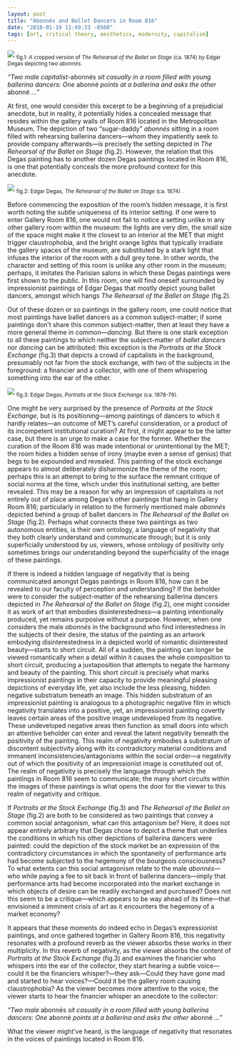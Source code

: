 ```yaml
---
layout: post
title: "Abonnés and Ballet Dancers in Room 816"
date: "2018-01-19 11:49:33 -0500"
tags: [art, critical theory, aesthetics, modernity, capitalism]
---
```


![](/images/degas-1.jpg)
<sub> fig.1: A cropped version of _The Rehearsal of the Ballet on Stage_ (ca. 1874) by Edgar Degas depicting two _abonnés_.</sub>

_“Two male capitalist_-abonnés _sit casually in a room filled with young ballerina dancers: One_ abonné _points at a ballerina and asks the other_ abonné _...”_

At first, one would consider this excerpt to be a beginning of a prejudicial anecdote, but in reality, it potentially hides a concealed message that resides within the gallery walls of Room 816 located in the Metropolitan Museum. The depiction of two “sugar-daddy” _abonnés_ sitting in a room filled with rehearsing ballerina dancers—whom they impatiently seek to provide company afterwards—is precisely the setting depicted in _The Rehearsal of the Ballet on Stage_ (fig.2). However, the relation that this Degas painting has to another dozen Degas paintings located in Room 816, is one that potentially conceals the more profound context for this anecdote.

![](/images/degas-2.jpg)
<sub> fig.2: Edgar Degas, _The Rehearsal of the Ballet on Stage_ (ca. 1874) .</sub>

Before commencing the exposition of the room’s hidden message, it is first worth noting the subtle uniqueness of its interior setting. If one were to enter Gallery Room 816, one would not fail to notice a setting unlike in any other gallery room within the museum: the lights are very dim, the small size of the space might make it the closest to an interior at the MET that might trigger claustrophobia, and the bright orange lights that typically irradiate the gallery spaces of the museum, are substituted by a stark light that infuses the interior of the room with a dull grey tone. In other words, the character and setting of this room is unlike any other room in the museum; perhaps, it imitates the Parisian salons in which these Degas paintings were first shown to the public. In this room, one will find oneself surrounded by impressionist paintings of Edgar Degas that mostly depict young ballet dancers, amongst which hangs _The Rehearsal of the Ballet on Stage_ (fig.2).

Out of these dozen or so paintings in the gallery room, one could notice that most paintings have ballet dancers as a common subject-matter; if some paintings don’t share this common subject-matter, then at least they have a more general theme in common—_dancing_. But there is one stark exception to all these paintings to which neither the subject-matter of _ballet dancers_ nor _dancing_ can be attributed: this exception is the _Portraits at the Stock Exchange_ (fig.3) that depicts a crowd of capitalists in the background, presumably not far from the stock exchange, with two of the subjects in the foreground: a financier and a collector, with one of them whispering something into the ear of the other.

![](/images/degas-3.jpg)
<sub> fig.3: Edgar Degas, _Portraits at the Stock Exchange_ (ca. 1878-79).</sub>

One might be very surprised by the presence of _Portraits at the Stock Exchange_, but is its positioning—among paintings of dancers to which it hardly relates—an outcome of MET’s careful consideration, or a product of its incompetent institutional curation? At first, it might appear to be the latter case, but there is an urge to make a case for the former. Whether the curation of the Room 816 was made intentional or unintentional by the MET; the room hides a hidden sense of irony (maybe even a sense of genius) that begs to be expounded and revealed. This painting of the stock exchange appears to almost deliberately disharmonize the theme of the room; perhaps this is an attempt to bring to the surface the remnant critique of social norms at the time, which under this institutional setting, are better revealed. This may be a reason for why an impression of capitalists is not entirely out of place among Degas’s other paintings that hang in Gallery Room 816; particularly in relation to the formerly mentioned male _abonnés_ depicted behind a group of ballet dancers in _The Rehearsal of the Ballet on Stage_ (fig.2). Perhaps what connects these two paintings as two autonomous entities, is their own ontology, a language of negativity that they both clearly understand and communicate through; but it is only superficially understood by us, viewers, whose ontology of positivity only sometimes brings our understanding beyond the superficiality of the image of these paintings.

If there is indeed a hidden language of negativity that is being communicated amongst Degas paintings in Room 816, how can it be revealed to our faculty of perception and understanding? If the beholder were to consider the subject-matter of the rehearsing ballerina dancers depicted in _The Rehearsal of the Ballet on Stage_ (fig.2), one might consider it as work of art that embodies disinterestedness—a painting intentionally produced, yet remains purposive without a purpose. However, when one considers the male _abonnés_ in the background who find interestedness in the subjects of their desire, the status of the painting as an artwork embodying disinterestedness in a depicted world of romantic disinterested beauty—starts to short circuit. All of a sudden, the painting can longer be viewed romantically when a detail within it causes the whole composition to short circuit, producing a juxtaposition that attempts to negate the harmony and beauty of the painting. This short circuit is precisely what marks impressionist paintings in their capacity to provide meaningful pleasing depictions of everyday life, yet also include the less pleasing, hidden negative substratum beneath an image. This hidden substratum of an impressionist painting is analogous to a photographic negative film in which negativity translates into a positive, yet, an impressionist painting covertly leaves certain areas of the positive image undeveloped from its negative. These undeveloped negative areas then function as small doors into which an attentive beholder can enter and reveal the latent negativity beneath the positivity of the painting. This realm of negativity embodies a substratum of discontent subjectivity along with its contradictory material conditions and immanent inconsistencies/antagonisms within the social order—a negativity out of which the positivity of an impressionist image is constituted out of. The realm of negativity is precisely the language through which the paintings in Room 816 seem to communicate; the many short circuits within the images of these paintings is what opens the door for the viewer to this realm of negativity and critique.

If _Portraits at the Stock Exchange_ (fig.3) and _The Rehearsal of the Ballet on Stage_ (fig.2) are both to be considered as two paintings that convey a common social antagonism, what can this antagonism be? Here, it does not appear entirely arbitrary that Degas chose to depict a theme that underlies the conditions in which his other depictions of ballerina dancers were painted: could the depiction of the stock market be an expression of the contradictory circumstances in which the spontaneity of performance arts had become subjected to the hegemony of the bourgeois consciousness? To what extents can this social antagonism relate to the male _abonnés_—who while paying a fee to sit back in front of ballerina dancers—imply that performance arts had become incorporated into the market exchange in which objects of desire can be readily exchanged and purchased? Does not this seem to be a critique—which appears to be way ahead of its time—that envisioned a imminent crisis of art as it encounters the hegemony of a market economy?

It appears that these moments do indeed echo in Degas’s expressionist paintings, and once gathered together in Gallery Room 816, this negativity resonates with a profound reverb as the viewer absorbs these works in their multiplicity. In this reverb of negativity, as the viewer absorbs the content of _Portraits at the Stock Exchange_ (fig.3) and examines the financier who whispers into the ear of the collector, they start hearing a subtle voice—could it be the financiers whisper?—they ask—Could they have gone mad and started to hear voices?—Could it be the gallery room causing claustrophobia? As the viewer becomes more attentive to the voice, the viewer starts to hear the financier whisper an anecdote to the collector:

_“Two male_ abonnés _sit casually in a room filled with young ballerina dancers: One_ abonné _points at a ballerina and asks the other_ abonné _...”_

What the viewer might’ve heard, is the language of negativity that resonates in the voices of paintings located in Room 816.

<!-- These two paintings depicting ballet dancers with two *abonnés* in the foreground, and the depiction of two capitalists, paintings that are both positioned on the same side of the room, with another painting and a door way separating the two paintings. To be specific thought, *The Rehearsal of the Ballet on Stage* is in reality two versions of the same painting that are positioned next to one another, while another version [^1] (the third) remains fragmented from its sister paintings somewhere in the gallery spaces of Musée d’Orsay in Paris. The *Portraits at the Stock Exchange*, which shares the same side of the room along with the two versions of *The Rehearsal of the Ballet on Stage*, is almost intentionally placed in a corner of the Gallery Room 816, making it the only painting in the room that occupies a whole segment of a wall on its own—a narrow space between a perpendicular wall and the room’s door way. Perhaps this might be a deliberate hint on something, or if it is not deliberate, then at least Degas’s soul that might wonder the gallery spaces of the MET at night, rejoices as it witnesses the irony in Room 816. Occasionally perhaps, Degas encounters the souls of Manet and Renoir after which they all have a rejoicing nocturnal feast together at the MET.


[^1]: The *The Rehearsal of the Ballet on Stage* located in Musée d’Orsay, was the first version painted by Degas, and is also the largest among its two other versions that are at the MET. The first version of the painting appeared in the first Impressionist exhibition that took place from April 15 to May 15, 1874 led by French artists Cause Monet, Edgar Degas, Pierre-Auguste Renoir, Camille Pissarro, Bethe Morisot, and others. The exhibition included 30 artists and 165 works of art, including *The Rehearsal of the Ballet on Stage*.

* Maybe the capitalist will decide the other day that the will go become *abonnés* to play the role of “sugar-daddies” who accompany the ballerinas. Otherwise why hang the two paintings on the same side of room?

~~But perhaps, one may claim that the two “sugar-daddy” *abonnés*, who sit and impatiently wait for any revelation of skin that the ballet dancers might provide—is not in itself a “door” that leads one into the negativity of the image. On the contrary, one may choose to argue that there is nothing negative about the painting, proclaiming the male subjects desiring the ballerina dancers an inherent part of the positivity of the painting, which in all its totality would constitute the disinterested nature of the painting.~~-->
